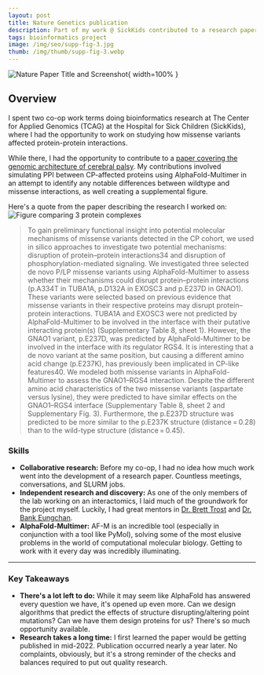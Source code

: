 ```yaml
---
layout: post
title: Nature Genetics publication
description: Part of my work @ SickKids contributed to a research paper in Nature.
tags: bioinformatics project
image: /img/seo/supp-fig-3.jpg
thumb: /img/thumb/supp-fig-3.webp
---
```


![Nature Paper Title and Screenshot](/murtohilali.github.io/img/articles/nature-paper.png){ width=100% }

## Overview
I spent two co-op work terms doing bioinformatics research at The Center for Applied Genomics (TCAG) at the Hospital for Sick Children (SickKids), where I had the opportunity to work on studying how missense variants affected protein-protein interactions. 

While there, I had the opportunity to contribute to a [paper covering the genomic architecture of cerebral palsy](https://www.nature.com/articles/s41588-024-01686-x). My contributions involved simulating PPI between CP-affected proteins using AlphaFold-Multimer in an attempt to identify any notable differences between wildtype and missense interactions, as well creating a supplemental figure. 

Here's a quote from the paper describing the research I worked on:
![Figure comparing 3 protein complexes](/murtohilali.github.io/img/articles/supp-fig-3.png)
>To gain preliminary functional insight into potential molecular mechanisms of missense variants detected in the CP cohort, we used in silico approaches to investigate two potential mechanisms: disruption of protein–protein interactions34 and disruption of phosphorylation-mediated signaling. We investigated three selected de novo P/LP missense variants using AlphaFold-Multimer to assess whether their mechanisms could disrupt protein–protein interactions (p.A334T in TUBA1A, p.D132A in EXOSC3 and p.E237D in GNAO1). These variants were selected based on previous evidence that missense variants in their respective proteins may disrupt protein–protein interactions. TUBA1A and EXOSC3 were not predicted by AlphaFold-Multimer to be involved in the interface with their putative interacting protein(s) (Supplementary Table 8, sheet 1). However, the GNAO1 variant, p.E237D, was predicted by AlphaFold-Multimer to be involved in the interface with its regulator RGS4. It is interesting that a de novo variant at the same position, but causing a different amino acid change (p.E237K), has previously been implicated in CP-like features40. We modeled both missense variants in AlphaFold-Multimer to assess the GNAO1–RGS4 interaction. Despite the different amino acid characteristics of the two missense variants (aspartate versus lysine), they were predicted to have similar effects on the GNAO1–RGS4 interface (Supplementary Table 8, sheet 2 and Supplementary Fig. 3). Furthermore, the p.E237D structure was predicted to be more similar to the p.E237K structure (distance = 0.28) than to the wild-type structure (distance = 0.45).

### Skills

- **Collaborative research:** Before my co-op, I had no idea how much work went into the development of a research paper. Countless meetings, conversations, and SLURM jobs.
- **Independent research and discovery:** As one of the only members of the lab working on an interactomics, I laid much of the groundwork for the project myself. Luckily, I had great mentors in [Dr. Brett Trost](https://www.sickkids.ca/en/staff/t/brett-trost/) and [Dr. Bank Eungchan](http://www.tcag.ca/profiles/engchuan.html).
- **AlphaFold-Multimer:** AF-M is an incredible tool (especially in conjunction with a tool like PyMol), solving some of the most elusive problems in the world of computational molecular biology. Getting to work with it every day was incredibly illuminating.

---

### Key Takeaways
- **There's a lot left to do:** While it may seem like AlphaFold has answered every question we have, it's opened up even more. Can we design algorithms that predict the effects of structure disrupting/altering point mutations? Can we have them design proteins for us? There's so much opportunity available.
- **Research takes a long time:** I first learned the paper would be getting published in mid-2022. Publication occurred nearly a year later. No complaints, obviously, but it's a strong reminder of the checks and balances required to put out quality research.